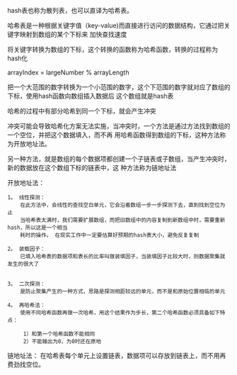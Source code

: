 hash表也称为散列表，也可以直译为哈希表。

哈希表是一种根据关键字值（key-value)而直接进行访问的数据结构，它通过把关键字映射到数组的某个下标来
加快查找速度

将关键字转换为数组的下标，这个转换的函数称为哈希函数，转换的过程称为hash化

arrayIndex = largeNumber % arrayLength

把一个大范围的数字转换为一个小范围的数字，这个下范围的数字就对应了数组的下标，使用hash函数向数组插入数据后
这个数组就是hash表

哈希的过程中有部分哈希到同一个下标，就会产生冲突

冲突可能会导致哈希化方案无法实施，当冲突时，一个方法是通过方法找到数组的一个空位，并把这个数据填入，而不再
用哈希函数得到数组的下标，这种方法称为开放地址法。

另一种方法，就是数组的每个数据项都创建一个子链表或子数组，当产生冲突时，新的数据放在这个数组下标的链表中，这
种方法称为链地址法

开放地址法：

    1。 线性探测：
        在此方法中，会线性的查找空白单元，它会沿着数组一步一步探测下去，直到找到空位为止
        当哈希表太满时，我们需要扩展数组，而把旧数组中的内容复制到新数组中时，需要重新hash，所以这是一个相当
        耗时的操作。 在现实工作中一定要估算好预期的hash表大小，避免反复复制
        
    2。 装载因子：
        已填入哈希表的数据项和表长的比率叫做装填因子，当装填因子比较大时，则数据聚集就发生的很大了
        
        
    3。 二次探测：
        是防止聚集产生的一种方式，思路是探测相距较远的单元，而不是和原始位置相临的单元
        
    4。 再哈希法：
        使用不同哈希函数再做一次哈希，用这个结果作为步长，第二个哈希函数必须具备如下特点：
        
         1）和第一个哈希函数不能相同
         2）不能输出为0，为0时还在原地
         
链地址法：
    在哈希表每个单元上设置链表，数据项可以存放到链表上，而不用再费劲找空位。
        
